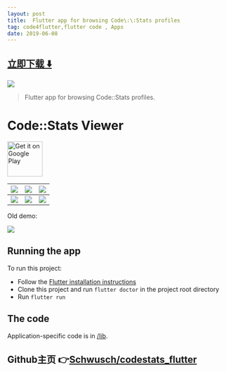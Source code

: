 ```yaml
---
layout: post
title:  Flutter app for browsing Code\:\:Stats profiles
tag: code4flutter,flutter code , Apps
date: 2019-06-08
---
```


 


## [立即下载 ️⬇️ ](https://codeload.github.com/Schwusch/codestats_flutter/zip/master) 


 
![](https://flutterawesome.com/content/images/2019/01/Stats-Viewer.jpg)
 
>
> Flutter app for browsing Code::Stats profiles.
>

 
# Code::Stats Viewer

<a href='https://play.google.com/store/apps/details?id=se.bocker.codestatsflutter&pcampaignid=MKT-Other-global-all-co-prtnr-py-PartBadge-Mar2515-1'><img height="80" alt='Get it on Google Play' src='https://play.google.com/intl/en_us/badges/images/generic/en_badge_web_generic.png'/></a>

![](https://raw.githubusercontent.com/Schwusch/codestats_flutter/master/screenshots/year.png) | ![](https://raw.githubusercontent.com/Schwusch/codestats_flutter/master/screenshots/profile.png)  |  ![](https://raw.githubusercontent.com/Schwusch/codestats_flutter/master/screenshots/recent.png)
| ------------------------- | ------------------------- | -----------
![](https://raw.githubusercontent.com/Schwusch/codestats_flutter/master/screenshots/languages.png) | ![](https://raw.githubusercontent.com/Schwusch/codestats_flutter/master/screenshots/settings.png)  |  ![](https://raw.githubusercontent.com/Schwusch/codestats_flutter/master/screenshots/adduser.png)


Old demo:

![](https://raw.githubusercontent.com/Schwusch/codestats_flutter/master/screenshots/demo.webp)

## Running the app

To run this project:
 - Follow the [Flutter installation instructions](https://flutter.io/setup/)
 - Clone this project and run `flutter doctor` in the project root directory
 - Run `flutter run`

## The code

Application-specific code is in [/lib](/lib).
## Github主页 👉[Schwusch/codestats_flutter](http://github.com/Schwusch/codestats_flutter)